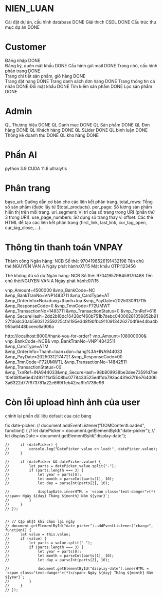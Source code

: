 # NIEN_LUAN
Cài đặt dự án, cấu hình database        DONE
Giải thích CSDL                         DONE
Cấu trúc thư mục dự án                  DONE
# Customer
Đăng nhập                               DONE                         
Đăng ký, quên mật khẩu                  DONE
Cấu hình gửi mail                       DONE
Trang chủ, cấu hình phân trang          DONE      
Trang chi tiết sản phẩm, giỏ hàng       DONE                             
Trang đặt hàng                          DONE
Trang danh sách đơn hàng                DONE 
Trang thông tin cá nhân                 DONE
Đổi mật khẩu                            DONE
Tìm kiếm sản phẩm                       DONE
Lọc sản phẩm                            DONE
# Admin
QL Thương hiệu                          DONE
QL Danh mục                             DONE
QL Sản phẩm                             DONE
QL Đơn hàng                             DONE
QL Khách hàng                           DONE
QL SLider                               DONE
QL bình luận                            DONE
Thống kê doanh thu                      DONE
QL kho hàng                             DONE


# Phần AI
python 3.9
CUDA 11.8
ultralytis



# Phân trang
base_url: Đường dẫn cơ bản cho các liên kết phân trang.
total_rows: Tổng số sản phẩm (được lấy từ $total_products).
per_page: Số lượng sản phẩm hiển thị trên mỗi trang.
uri_segment: Vị trí của số trang trong URI (phần thứ 3 trong URI).
use_page_numbers: Sử dụng số trang thay vì offset.
Các thẻ HTML để tạo các liên kết phân trang (first_link, last_link, cur_tag_open, cur_tag_close, ...).




# Thông tin thanh toán VNPAY
Thành công
    Ngân hàng: NCB
    Số thẻ: 9704198526191432198
    Tên chủ thẻ:NGUYEN VAN A
    Ngày phát hành:07/15
    Mật khẩu OTP:123456

Thẻ không đủ số dư
    Ngân hàng: NCB
    Số thẻ: 9704195798459170488
    Tên chủ thẻ:NGUYEN VAN A
    Ngày phát hành:07/15

vnp_Amount=4500000
&vnp_BankCode=NC
&vnp_BankTranNo=VNP1483711
&vnp_CardType=AT
&vnp_OrderInfo=Noi+dung+thanh+toa
&vnp_PayDate=2025030917115
&vnp_ResponseCode=0
&vnp_TmnCode=F72UMWT
&vnp_TransactionNo=1483711
&vnp_TransactionStatus=0
&vnp_TxnRef=616
&vnp_SecureHash=2dd2b18dc16428cf460b751b7debc04000281059852b9127fd6dc30ab560312359225cfa1195e3d8f9bfbc9110913426270df9e44ba4b955a6448bceec6a906a






http://localhost:8000/thank-you-for-order?
vnp_Amount=108000000&
vnp_BankCode=NCB&
vnp_BankTranNo=VNP14842511
&vnp_CardType=ATM
&vnp_OrderInfo=Thanh+toan+don+hang%3A+INA944033
&vnp_PayDate=20250312174721
&vnp_ResponseCode=00
&vnp_TmnCode=F72UMWTL
&vnp_TransactionNo=14842511
&vnp_TransactionStatus=00
&vnp_TxnRef=INA944033&vnp_SecureHash=98b809938be3dee73591d7be10ef48fbe6e424921f1a15508bc0778433525edffdb793ac431e37f6e7640063a6322d77f973781a22e669f1eb42ea6fc1736e96






# Còn lỗi upload hình ảnh của user


chỉnh lại phần dữ liệu default của các bảng

fix date-picker:
   // document.addEventListener("DOMContentLoaded", function() {
    //     let datePicker = document.getElementById("date-picker");
    //     let displayDate = document.getElementById("display-date");

    //     if (datePicker) {
    //         console.log("DatePicker value on load:", datePicker.value);
    //     }

    //     if (datePicker && datePicker.value) {
    //         let parts = datePicker.value.split("-");
    //         if (parts.length === 3) {
    //             let year = parts[0];
    //             let month = parseInt(parts[1], 10);
    //             let day = parseInt(parts[2], 10);

    //             displayDate.innerHTML = `<span class="text-danger">(*)</span> Ngày ${day} Tháng ${month} Năm ${year}`;
    //         }
    //     }
    // });


    // // Cập nhật khi chọn lại ngày
    // document.getElementById("date-picker").addEventListener("change", function() {
    //     let value = this.value;
    //     if (value) {
    //         let parts = value.split("-");
    //         if (parts.length === 3) {
    //             let year = parts[0];
    //             let month = parseInt(parts[1], 10);
    //             let day = parseInt(parts[2], 10);

    //             document.getElementById("display-date").innerHTML = `<span class="text-danger">(*)</span> Ngày ${day} Tháng ${month} Năm ${year}`;
    //         }
    //     }
    // });